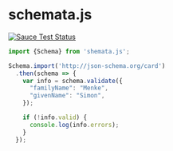 # schemata.js

[![Sauce Test Status](https://saucelabs.com/browser-matrix/schematajs.svg)](https://saucelabs.com/u/schematajs)


```js
import {Schema} from 'shemata.js';

Schema.import('http://json-schema.org/card')
  .then(schema => {
    var info = schema.validate({
      "familyName": "Menke",
      "givenName": "Simon",
    });

    if (!info.valid) {
      console.log(info.errors);
    }
  });
```
